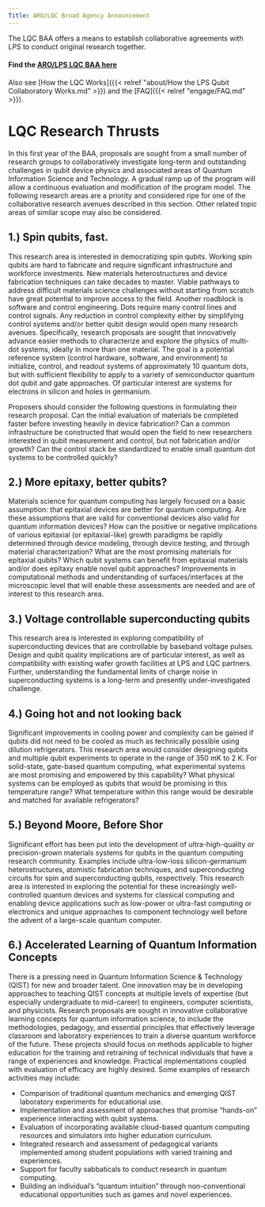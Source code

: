 ```yaml
---
Title: ARO/LQC Broad Agency Announcement
---
```


The LQC BAA offers a means to establish collaborative agreements with LPS to conduct original research together.

#### Find the [ARO/LPS LQC BAA here](https://www.arl.army.mil/wp-content/uploads/2021/04/LQC-BAA-Final-V8.pdf)


Also see [How the LQC Works]({{< relref "about/How the LPS Qubit Collaboratory Works.md" >}}) and the [FAQ]({{< relref "engage/FAQ.md" >}}).

# LQC Research Thrusts

In this first year of the BAA, proposals are sought from a small number of research groups to collaboratively investigate long-term and outstanding challenges in qubit device physics and associated areas of Quantum Information Science and Technology. A gradual ramp up of the program will allow a continuous evaluation and modification of the program model. The following research areas are a priority and considered ripe for one of the collaborative research avenues described in this section. Other related topic areas of similar scope may also be considered.

## 1.) Spin qubits, fast.

This research area is interested in democratizing spin qubits. Working spin qubits are hard to fabricate and require significant infrastructure and workforce investments. New materials heterostructures and device fabrication techniques can take decades to master. Viable pathways to address difficult materials science challenges without starting from scratch have great potential to improve access to the field. Another roadblock is software and control engineering. Dots require many control lines and control signals. Any reduction in control complexity either by simplifying control systems and/or better qubit design would open many research avenues. Specifically, research proposals are sought that innovatively advance easier methods to characterize and explore the physics of multi-dot systems, ideally in more than one material. The goal is a potential reference system (control hardware, software, and environment) to initialize, control, and readout systems of approximately 10 quantum dots, but with sufficient flexibility to apply to a variety of semiconductor quantum dot qubit and gate approaches. Of particular interest are systems for electrons in silicon and holes in germanium.

Proposers should consider the following questions in formulating their research proposal. Can the initial evaluation of materials be completed faster before investing heavily in device fabrication? Can a common infrastructure be constructed that would open the field to new researchers interested in qubit measurement and control, but not fabrication and/or growth? Can the control stack be standardized to enable small quantum dot systems to be controlled quickly?

## 2.) More epitaxy, better qubits?

Materials science for quantum computing has largely focused on a basic assumption: that epitaxial devices are better for quantum computing. Are these assumptions that are valid for conventional devices also valid for quantum information devices? How can the positive or negative implications of various epitaxial (or epitaxial-like) growth paradigms be rapidly determined through device modeling, through device testing, and through material characterization? What are the most promising materials for epitaxial qubits? Which qubit systems can benefit from epitaxial materials and/or does epitaxy enable novel qubit approaches? Improvements in computational methods and understanding of surfaces/interfaces at the microscopic level that will enable these assessments are needed and are of interest to this research area.

## 3.) Voltage controllable superconducting qubits

This research area is interested in exploring compatibility of superconducting devices that are controllable by baseband voltage pulses. Design and qubit quality implications are of particular interest, as well as compatibility with existing wafer growth facilities at LPS and LQC partners. Further, understanding the fundamental limits of charge noise in superconducting systems is a long-term and presently under-investigated challenge.

## 4.) Going hot and not looking back

Significant improvements in cooling power and complexity can be gained if qubits did not need to be cooled as much as technically possible using dilution refrigerators. This research area would consider designing qubits and multiple qubit experiments to operate in the range of 350 mK to 2 K. For solid-state, gate-based quantum computing, what experimental systems are most promising and empowered by this capability? What physical systems can be employed as qubits that would be promising in this temperature range? What temperature within this range would be desirable and matched for available refrigerators?

## 5.) Beyond Moore, Before Shor

Significant effort has been put into the development of ultra-high-quality or precision-grown materials systems for qubits in the quantum computing research community. Examples include ultra-low-loss silicon-germanium heterostructures, atomistic fabrication techniques, and superconducting circuits for spin and superconducting qubits, respectively. This research area is interested in exploring the potential for these increasingly well-controlled quantum devices and systems for classical computing and enabling device applications such as low-power or ultra-fast computing or electronics and unique approaches to component technology well before the advent of a large-scale quantum computer.

## 6.) Accelerated Learning of Quantum Information Concepts

There is a pressing need in Quantum Information Science & Technology (QIST) for new and broader talent. One innovation may be in developing approaches to teaching QIST concepts at multiple levels of expertise (but especially undergraduate to mid-career) to engineers, computer scientists, and physicists. Research proposals are sought in innovative collaborative learning concepts for quantum information science, to include the methodologies, pedagogy, and essential principles that effectively leverage classroom and laboratory experiences to train a diverse quantum workforce of the future. These projects should focus on methods applicable to higher education for the training and retraining of technical individuals that have a range of experiences and knowledge. Practical implementations coupled with evaluation of efficacy are highly desired. Some examples of research activities may include:

- Comparison of traditional quantum mechanics and emerging QIST laboratory experiments for educational use.
- Implementation and assessment of approaches that promise “hands-on” experience interacting with qubit systems.
- Evaluation of incorporating available cloud-based quantum computing resources and simulators into higher education curriculum.
- Integrated research and assessment of pedagogical variants implemented among student populations with varied training and experiences.
- Support for faculty sabbaticals to conduct research in quantum computing.
- Building an individual’s “quantum intuition” through non-conventional educational
opportunities such as games and novel experiences.



